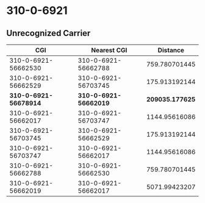 # 310-0-6921
## Unrecognized Carrier


| CGI | Nearest CGI | Distance |
|-----|-------------|----------|
| 310-0-6921-56662530 | 310-0-6921-56662788 | 759.780701445 |
| 310-0-6921-56662529 | 310-0-6921-56703745 | 175.913192144 |
| **310-0-6921-56678914** | **310-0-6921-56662019** | **209035.177625** |
| 310-0-6921-56662017 | 310-0-6921-56703747 | 1144.95616086 |
| 310-0-6921-56703745 | 310-0-6921-56662529 | 175.913192144 |
| 310-0-6921-56703747 | 310-0-6921-56662017 | 1144.95616086 |
| 310-0-6921-56662788 | 310-0-6921-56662530 | 759.780701445 |
| 310-0-6921-56662019 | 310-0-6921-56662017 | 5071.99423207 |
